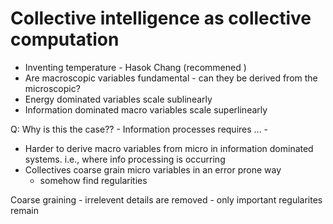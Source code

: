# Collective intelligence as collective computation

- Inventing temperature - Hasok Chang (recommened )
- Are macroscopic variables fundamental - can they be derived from the microscopic?
- Energy dominated variables scale sublinearly
- Information dominated macro variables scale superlinearly

Q: Why is this the case??
	- Information processes requires ...
	- 

- Harder to derive macro variables from micro in information dominated systems. i.e., where info processing is occurring
- Collectives coarse grain micro variables in an error prone way 
	- somehow find regularities 


Coarse graining
	- irrelevent details are removed
	- only important regularites remain
